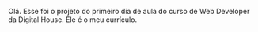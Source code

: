 Olá. Esse foi o projeto do primeiro dia de aula do curso de Web Developer da Digital House. Ele é o meu currículo.
